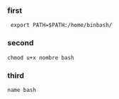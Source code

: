 ### first
~~~
 export PATH=$PATH:/home/binbash/
~~~

### second
~~~
chmod u+x nombre bash
~~~

### third

~~~
name bash
~~~


